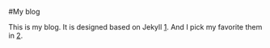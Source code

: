 #My blog

This is my blog. It is designed based on Jekyll [1]. And I pick my favorite them in [2].

[1]: http://jekyllrb.com/
[2]: https://github.com/jasonlong/cayman-theme
